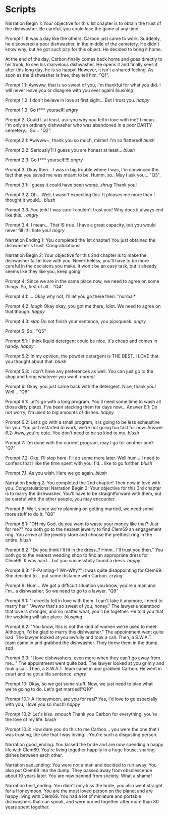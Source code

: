 # Scripts

Narration Begin 1:
Your objective for this 1st chapter is to obtain the trust of the dishwasher. Be careful, you could lose the game at any time.

Prompt 1:
It was a day like the others. Carbon just came to work. Suddenly, he discovered a poor dishwasher, in the middle of the cemetery. He didn't know why, but he got such pity for this object. He decided to bring it home.

At the end of the day, Carbon finally comes back home and goes directly to his trunk, to see his marvelous dishwasher.
He opens it and finally sees it after this long day, he is so happy! However, it isn't a shared feeling. As soon as the dishwasher is free, they tell him: "Q1".

Prompt 1.1:
Awwww, that is so sweet of you, I'm thankful for what you did. I will never leave you or disagree with you ever again! *blushing*

Prompt 1.2:
I don't believe in love at first sight... But I trust you. *happy*

Prompt 1.3:
Go f*** yourself! *angry*

Prompt 2:
Could I, at least, ask you why you fell in love with me? I mean... I'm only an ordinary dishwasher who was abandoned in a poor DARTY cemetery... So... "Q2".

Prompt 2.1:
Awwww~, thank you so much, mister! I'm so flattered! *blush*

Prompt 2.2:
Seriously?! I guess you are honest at least... *blush*

Prompt 2.3:
Go f*** yourself!!!! *angry*

Prompt 3:
Okay then...  I was in big trouble where I was, I'm convinced the fact that you saved me was meant to be. Humm, so.. May I ask you... "Q3".

Prompt 3.1:
I guess it could have been worse. *shrug* Thank you!

Prompt 3.2:
Oh... Well, I wasn't expecting this. It pleases me more than I thought it would... *blush*

Prompt 3.3:
You jerk! I was sure I couldn't trust you! Why does it always end like this... *angry*

Prompt 3.4:
I mean... That IS true. I have a great capacity, but you would never fill it! I hate you! *angry*

Narration Ending 1:
You completed the 1st chapter! You just obtained the dishwasher's trust. Congratulations!

Narration Begin 2:
Your objective for this 2nd chapter is to make the dishwasher fall in love with you. Nevertheless, you'll have to be more careful in the decisions you make. It won't be an easy task, but it already seems like they like you, keep going!

Prompt 4:
Since we are in the same place now, we need to agree on some things. So, first of all... "Q4"

Prompt 4.1:
... Okay why not, I'll let you go there then. "normal*

Prompt 4.2:
*laugh* Okay okay, you got me there, idiot. We need to agree on that though. *happy*

Prompt 4.3:
*slap* Do not finish your sentence, you pipsqueak. *angry*

Prompt 5:
So.. "Q5"

Prompt 5.1:
I think liquid detergent could be nice. It's cheap and comes in handy. *happy*

Prompt 5.2:
In my opinion, the powder detergent is THE BEST. I LOVE that you thought about that. *blush*

Prompt 5.3:
I don't have any preferences as well. You can just go to the shop and bring whatever you want. *normal*

Prompt 6:
Okay, you just came back with the detergent. Nice, thank you! Well... "Q6"

Prompt 6.1:
Let's go with a long program. You'll need some time to wash all those dirty plates, I've been stacking them for days now...
Answer 6.1:
Do not worry, I'm used to big amounts of dishes. *happy*

Prompt 6.2:
Let's go with a small program, it is going to be less exhaustive for you. You just restarted to work, we're not going too fast for now.
Answer 6.2:
Aww, you're cute. You don't need to be so kind to me. *blush*

Prompt 7:
I'm done with the current program, may I go for another one? "Q7"

Prompt 7.2:
Oke, I'll stop here. I'll do some more later.
Well hum... I need to confess that I like the time spent with you. I'd... like to go further. *blush*

Prompt 7.1:
As you wish. Here we go again. *blush*

Narration Ending 2:
You completed the 2nd chapter! Their now in love with you. Congratulations!
Narration Begin 3:
Your objective for this 3rd chapter is to marry the dishwasher. You'll have to be straightforward with them, but be careful with the other people, you may encounter.

Prompt 8:
Well, since we're planning on getting married, we need some more stuff to do it. "Q8"

Prompt 8.1:
"OH my God, do you want to waste your money like that? Just for me?" You both go to the nearest jewelry to find Clem69 an engagement ring. You arrive at the jewelry store and choose the prettiest ring in the entire. *blush*

Prompt 8.2:
"Do you think I'll fit in the dress..? Hmm.. I'll trust you then." You both go to the nearest wedding shop to find an appropriate dress for Clem69. It was hard... but you successfully found a dress. *happy*

Prompt 8.3:
"P-Painting-? Wh-Why?" It was quite disappointing for Clem69. She decided to... put some distance with Carbon. *crying*

Prompt 9:
Hum... We got a difficult situation you know, you're a man and I'm.. a dishwasher. So we need to go to a lawyer. "Q9"

Prompt 9.1:
"I directly fell in love with them. I can't take it anymore, I need to marry her."
"Awww that's so sweet of you, honey." The lawyer understood that love is stronger, and no matter what, you'll be together. He told you that the wedding will take place. *blusging*

Prompt 9.2:
"You know, this is not the kind of women we're used to meet. Although, I'd be glad to marry this dishwasher."
The appointment went quite bad. The lawyer looked at you awfully and took a call. Then, a S.W.A.T. team came in and grabbed the dishwasher. They threw them in the dump. *sad*

Prompt 9.3:
"I love dishwashers, even more when they can't go away from me..."
The appointment went quite bad. The lawyer looked at you grimly and took a call. Then, a S.W.A.T. team came in and grabbed Carbon. He went in court and he got a life sentence. *angry*

Prompt 10:
Okay, so we got some stuff. Now, we just need to plan what we're going to do. Let's get married!"Q10"

Prompt 10.1:
A Honeymoon, are you for real? Yes, I'd love to go especially with you, I love you so much! *happy*

Prompt 10.2:
Let's kiss. *smouch* Thank you Carbon for everything, you're the love of my life. *blush*

Prompt 10.3:
How dare you do this to me Carbon... you were the one that I was trusting, the one that I was loving... You're such a disgusting person..

Narration good_ending:
You kissed the bride and are now spending a happy life with Clem69. You're living together happily in a huge house, sharing dishes between each other. 

Narration sad_ending:
You were not a man and decided to run away. You also put Clem69 into the dump. They passed away from obsolescence about 10 years later. You are now banned from society. What a shame!

Narration best_ending:
You didn't only kiss the bride, you also went straight for a Honeymoon. You are the most loved person on the planet and are happy living with Clem69. You had a lot of miniature and portable dishwashers that can speak, and were buried together after more than 80 years spent together. 

